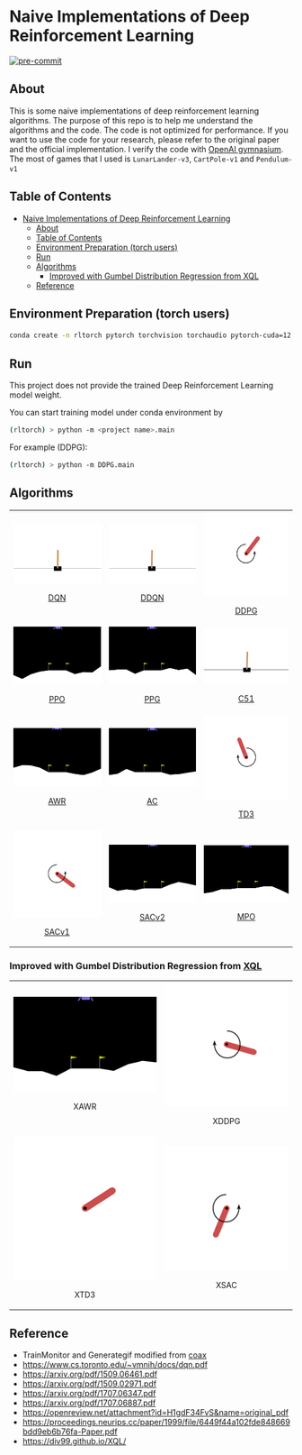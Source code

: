 # Naive Implementations of Deep Reinforcement Learning

[![pre-commit](https://img.shields.io/badge/pre--commit-enabled-brightgreen?logo=pre-commit&logoColor=white)](https://github.com/pre-commit/pre-commit)

## About

This is some naive implementations of deep reinforcement learning algorithms. The purpose of this repo is to help me understand the algorithms and the code. The code is not optimized for performance. If you want to use the code for your research, please refer to the original paper and the official implementation. I verify the code with [OpenAI gymnasium](https://github.com/Farama-Foundation/Gymnasiu). The most of games that I used is `LunarLander-v3`, `CartPole-v1` and `Pendulum-v1`

<!-- ## Enviornment Preparation

- common lib

  ```bash
  conda install jupyter pandas colorama pylint yapf seaborn scipy scikit-learn tqdm tensorboardx==2.5.* tensorboard==2.* pillow -y -c conda-forge
  ```

- gymnasium
  - install gymnasium

    ```bash
    conda install gymnasium pyglet pygame gymnasium-box2d -c conda-forge
    ```

- gymnasium + pytorch

  ```bash
  conda install pytorch torchvision torchaudio -c pytorch
  ```

- gymnasium + TF2

  ```bash
  conda install tensorflow -c conda-forge
  ```

- gymnasium + jax

  ```bash
  conda install jax chex optax dm-haiku jaxlib Jraph -c conda-forge
  pip install coax
  ``` -->

## Table of Contents

- [Naive Implementations of Deep Reinforcement Learning](#naive-implementations-of-deep-reinforcement-learning)
  - [About](#about)
  - [Table of Contents](#table-of-contents)
  - [Environment Preparation (torch users)](#environment-preparation-torch-users)
  - [Run](#run)
  - [Algorithms](#algorithms)
    - [Improved with Gumbel Distribution Regression from XQL](#improved-with-gumbel-distribution-regression-from-xql)
  - [Reference](#reference)

## Environment Preparation (torch users)

```bash
conda create -n rltorch pytorch torchvision torchaudio pytorch-cuda=12.1 gymnasium pyglet pygame gymnasium-box2d colorama pylint yapf tqdm 'tensorboardx>=2.5.0' 'tensorboard>2.0' pillow matplotlib scipy seaborn ipykernel -c conda-forge -c pytorch -c nvidia
```

## Run

This project does not provide the trained Deep Reinforcement Learning model weight.

You can start training model under conda environment by

```bash
(rltorch) > python -m <project name>.main
```

For example (DDPG):

```bash
(rltorch) > python -m DDPG.main
```

## Algorithms

<table border="0">
  <tbody>
    <tr align="center" >
      <td>
         <img width="100%" height="100%" src="DQN/DQNAgent_200.gif" alt="pic">
        <br>
        <p><a href="https://www.cs.toronto.edu/~vmnih/docs/dqn.pdf">DQN</a></p>
      </td>
      <td>
         <img width="100%" height="100%" src="DDQN/DDQNAgent_100.gif" alt="pic">
        <br>
        <p><a href="https://arxiv.org/pdf/1509.06461.pdf">DDQN</a></p>
      </td>
      <td>
         <img width="100%" height="100%" src="DDPG/DDPGAgent_200.gif" alt="pic">
        <br>
        <p><a href="https://arxiv.org/pdf/1509.02971.pdf">DDPG</a></p>
      </td>
    </tr>
    <tr align="center" >
      <td>
         <img width="100%" height="100%" src="PPO/PPOAgent_200.gif" alt="pic">
        <br>
        <p><a href="https://arxiv.org/pdf/1707.06347.pdf">PPO</a></p>
      </td>
      <td>
         <img width="100%" height="100%" src="PPG/PPGAgent_100.gif" alt="pic">
        <br>
        <p><a href="https://proceedings.mlr.press/v139/cobbe21a/cobbe21a.pdf">PPG</a></p>
      </td>
      <td>
         <img width="100%" height="100%" src="C51/C51Agent_100.gif" alt="pic">
        <br>
        <p><a href="https://arxiv.org/pdf/1707.06887.pdf">C51</a></p>
      </td>
    </tr>
    <tr align="center" >
      <td>
         <img width="100%" height="100%" src="AWR/AWRAgent_200.gif" alt="pic">
        <br>
        <p><a href="https://openreview.net/attachment?id=H1gdF34FvS">AWR</a></p>
      </td>
      <td>
         <img width="100%" height="100%" src="AC/A2CAgent_600.gif" alt="pic">
        <br>
        <p><a href="https://proceedings.neurips.cc/paper/1999/file">AC</a></p>
      </td>
      <td>
         <img width="100%" height="100%" src="TD3/TD3Agent_100.gif" alt="pic">
        <br>
        <p><a href="https://arxiv.org/pdf/1802.09477.pdf">TD3</a></p>
      </td>
    </tr>
    <tr align="center" >
      <td>
         <img width="100%" height="100%" src="SACv1/SACv1Agent_100.gif" alt="pic">
        <br>
        <p><a href="https://arxiv.org/pdf/1801.01290.pdf">SACv1</a></p>
      </td>
      <td>
         <img width="100%" height="100%" src="SACv2/SACv2Agent_200.gif" alt="pic">
        <br>
        <p><a href="https://arxiv.org/pdf/1812.05905.pdf">SACv2</a></p>
      </td>
      <td>
         <img width="100%" height="100%" src="MPO/MPOAgent_900.gif" alt="pic">
        <br>
        <p><a href="https://arxiv.org/pdf/1812.02256.pdf">MPO</a></p>
      </td>
    </tr>
  </tbody>
</table>

### Improved with Gumbel Distribution Regression from [XQL](https://div99.github.io/XQL)

<table border="0">
  <tbody>
    <tr align="center" >
      <td>
         <img width="100%" height="100%" src="XAWR/XAWRAgent_100.gif" alt="pic">
        <br>
        <p>XAWR</a></p>
      </td>
      <td>
         <img width="100%" height="100%" src="XDDPG/XDDPGAgent_200.gif" alt="pic">
        <br>
        <p>XDDPG</a></p>
      </td>
    </tr>
    <tr align="center" >
      <td>
         <img width="100%" height="100%" src="XTD3/XTD3Agent_100.gif" alt="pic">
        <br>
        <p>XTD3</a></p>
      </td>
      <td>
         <img width="100%" height="100%" src="XSAC/XSACAgent_100.gif" alt="pic">
        <br>
        <p>XSAC</a></p>
      </td>
    </tr>
  </tbody>
</table>

## Reference

- TrainMonitor and Generategif modified from [coax](https://github.com/coax-dev/coax)
- https://www.cs.toronto.edu/~vmnih/docs/dqn.pdf
- https://arxiv.org/pdf/1509.06461.pdf
- https://arxiv.org/pdf/1509.02971.pdf
- https://arxiv.org/pdf/1707.06347.pdf
- https://arxiv.org/pdf/1707.06887.pdf
- https://openreview.net/attachment?id=H1gdF34FvS&name=original_pdf
- https://proceedings.neurips.cc/paper/1999/file/6449f44a102fde848669bdd9eb6b76fa-Paper.pdf
- https://div99.github.io/XQL/

